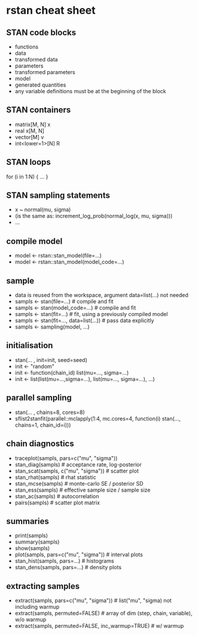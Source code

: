 # rstan cheat sheet

## STAN code blocks

- functions
- data
- transformed data
- parameters 
- transformed parameters
- model
- generated quantities
- any variable definitions must be at the beginning of the block

## STAN containers

- matrix[M, N] x
- real x[M, N]
- vector[M] v
- int<lower=1>[N] R

## STAN loops

for (i in 1:N) {
  ...
}

## STAN sampling statements

- x ~ normal(mu, sigma)
- (is the same as: increment_log_prob(normal_log(x, mu, sigma)))
- ...

## compile model 

- model <- rstan::stan_model(file=...)
- model <- rstan::stan_model(model_code=...)

## sample

- data is reused from the workspace, argument data=list(...) not needed
- sampls <- stan(file=...) # compile and fit
- sampls <- stan(model_code=...) # compile and fit
- sampls <- stan(fit=...) # fit, using a previously compiled model
- sampls <- stan(fit=..., data=list(...)) # pass data explicitly
- sampls <- sampling(model, ...)

## initialisation

- stan(... , init=init, seed=seed)
- init <- "random" 
- init <- function(chain_id) list(mu=..., sigma=...)
- init <- list(list(mu=...,sigma=...), list(mu=..., sigma=...), ...)


## parallel sampling

- stan(... , chains=8, cores=8)
- sflist2stanfit(parallel::mclapply(1:4, mc.cores=4, function(i) stan(..., chains=1, chain_id=i)))


## chain diagnostics

- traceplot(sampls, pars=c("mu", "sigma"))
- stan_diag(sampls) # acceptance rate, log-posterior
- stan_scat(sampls, c("mu", "sigma")) # scatter plot
- stan_rhat(sampls) # rhat statistic
- stan_mcse(sampls) # monte-carlo SE / posterior SD
- stan_ess(sampls) # effective sample size / sample size
- stan_ac(sampls) # autocorrelation
- pairs(sampls) # scatter plot matrix


## summaries

- print(sampls)
- summary(sampls)
- show(sampls)
- plot(sampls, pars=c("mu", "sigma")) # interval plots
- stan_hist(sampls, pars=...) # histograms
- stan_dens(sampls, pars=...) # density plots


## extracting samples

- extract(sampls, pars=c("mu", "sigma")) # list("mu", "sigma) not including warmup
- extract(sampls, permuted=FALSE) # array of dim (step, chain, variable), w/o warmup
- extract(sampls, permuted=FALSE, inc_warmup=TRUE) # w/ warmup


